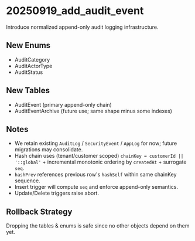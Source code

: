 # 20250919_add_audit_event

Introduce normalized append-only audit logging infrastructure.

## New Enums
- AuditCategory
- AuditActorType
- AuditStatus

## New Tables
- AuditEvent (primary append-only chain)
- AuditEventArchive (future use; same shape minus some indexes)

## Notes
- We retain existing `AuditLog` / `SecurityEvent` / `AppLog` for now; future migrations may consolidate.
- Hash chain uses (tenant/customer scoped) `chainKey = customerId || '::global'` + incremental monotonic ordering by `createdAt` + surrogate `seq`.
- `hashPrev` references previous row's `hashSelf` within same chainKey sequence.
- Insert trigger will compute `seq` and enforce append-only semantics.
- Update/Delete triggers raise abort.

## Rollback Strategy
Dropping the tables & enums is safe since no other objects depend on them yet.
